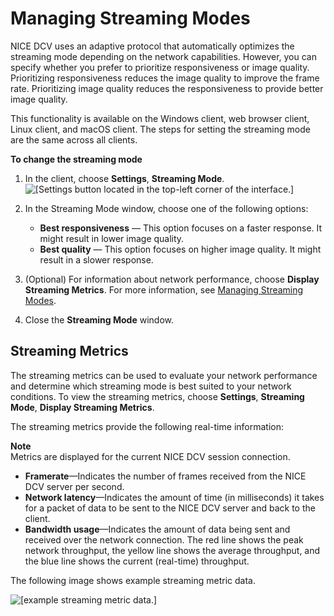 # Managing Streaming Modes<a name="using-streaming"></a>

NICE DCV uses an adaptive protocol that automatically optimizes the streaming mode depending on the network capabilities\. However, you can specify whether you prefer to prioritize responsiveness or image quality\. Prioritizing responsiveness reduces the image quality to improve the frame rate\. Prioritizing image quality reduces the responsiveness to provide better image quality\.

This functionality is available on the Windows client, web browser client, Linux client, and macOS client\. The steps for setting the streaming mode are the same across all clients\.

**To change the streaming mode**

1. In the client, choose **Settings**, **Streaming Mode**\.  
![\[Settings button located in the top-left corner of the interface.\]](http://docs.aws.amazon.com/dcv/latest/userguide/images/streaming.png)

1. In the Streaming Mode window, choose one of the following options:
   + **Best responsiveness** — This option focuses on a faster response\. It might result in lower image quality\.
   + **Best quality** — This option focuses on higher image quality\. It might result in a slower response\.

1. \(Optional\) For information about network performance, choose **Display Streaming Metrics**\. For more information, see [Managing Streaming Modes](#using-streaming-metrics)\.

1. Close the **Streaming Mode** window\.

## Streaming Metrics<a name="using-streaming-metrics"></a>

The streaming metrics can be used to evaluate your network performance and determine which streaming mode is best suited to your network conditions\. To view the streaming metrics, choose **Settings**, **Streaming Mode**, **Display Streaming Metrics**\.

The streaming metrics provide the following real\-time information:

**Note**  
Metrics are displayed for the current NICE DCV session connection\.
+ **Framerate**—Indicates the number of frames received from the NICE DCV server per second\.
+ **Network latency**—Indicates the amount of time \(in milliseconds\) it takes for a packet of data to be sent to the NICE DCV server and back to the client\.
+ **Bandwidth usage**—Indicates the amount of data being sent and received over the network connection\. The red line shows the peak network throughput, the yellow line shows the average throughput, and the blue line shows the current \(real\-time\) throughput\. 

The following image shows example streaming metric data\.

![\[example streaming metric data.\]](http://docs.aws.amazon.com/dcv/latest/userguide/images/metrics.png)